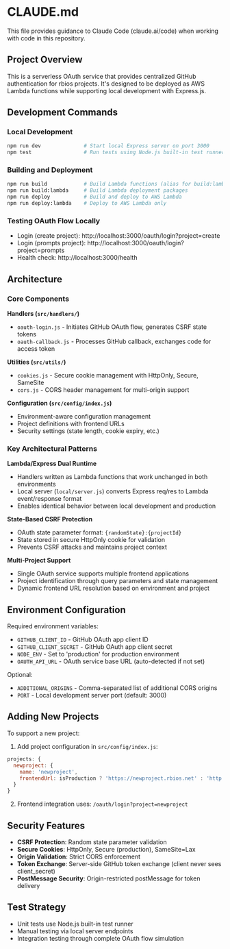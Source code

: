 # CLAUDE.md

This file provides guidance to Claude Code (claude.ai/code) when working with code in this repository.

## Project Overview

This is a serverless OAuth service that provides centralized GitHub authentication for rbios projects. It's designed to be deployed as AWS Lambda functions while supporting local development with Express.js.

## Development Commands

### Local Development
```bash
npm run dev              # Start local Express server on port 3000
npm test                 # Run tests using Node.js built-in test runner
```

### Building and Deployment
```bash
npm run build            # Build Lambda functions (alias for build:lambda)
npm run build:lambda     # Build Lambda deployment packages
npm run deploy           # Build and deploy to AWS Lambda
npm run deploy:lambda    # Deploy to AWS Lambda only
```

### Testing OAuth Flow Locally
- Login (create project): http://localhost:3000/oauth/login?project=create
- Login (prompts project): http://localhost:3000/oauth/login?project=prompts
- Health check: http://localhost:3000/health

## Architecture

### Core Components

**Handlers (`src/handlers/`)**
- `oauth-login.js` - Initiates GitHub OAuth flow, generates CSRF state tokens
- `oauth-callback.js` - Processes GitHub callback, exchanges code for access token

**Utilities (`src/utils/`)**
- `cookies.js` - Secure cookie management with HttpOnly, Secure, SameSite
- `cors.js` - CORS header management for multi-origin support

**Configuration (`src/config/index.js`)**
- Environment-aware configuration management
- Project definitions with frontend URLs
- Security settings (state length, cookie expiry, etc.)

### Key Architectural Patterns

**Lambda/Express Dual Runtime**
- Handlers written as Lambda functions that work unchanged in both environments
- Local server (`local/server.js`) converts Express req/res to Lambda event/response format
- Enables identical behavior between local development and production

**State-Based CSRF Protection**
- OAuth state parameter format: `{randomState}:{projectId}`
- State stored in secure HttpOnly cookie for validation
- Prevents CSRF attacks and maintains project context

**Multi-Project Support**
- Single OAuth service supports multiple frontend applications
- Project identification through query parameters and state management
- Dynamic frontend URL resolution based on environment and project

## Environment Configuration

Required environment variables:
- `GITHUB_CLIENT_ID` - GitHub OAuth app client ID
- `GITHUB_CLIENT_SECRET` - GitHub OAuth app client secret
- `NODE_ENV` - Set to 'production' for production environment
- `OAUTH_API_URL` - OAuth service base URL (auto-detected if not set)

Optional:
- `ADDITIONAL_ORIGINS` - Comma-separated list of additional CORS origins
- `PORT` - Local development server port (default: 3000)

## Adding New Projects

To support a new project:

1. Add project configuration in `src/config/index.js`:
```javascript
projects: {
  newproject: {
    name: 'newproject',
    frontendUrl: isProduction ? 'https://newproject.rbios.net' : 'http://localhost:5175'
  }
}
```

2. Frontend integration uses: `/oauth/login?project=newproject`

## Security Features

- **CSRF Protection**: Random state parameter validation
- **Secure Cookies**: HttpOnly, Secure (production), SameSite=Lax
- **Origin Validation**: Strict CORS enforcement
- **Token Exchange**: Server-side GitHub token exchange (client never sees client_secret)
- **PostMessage Security**: Origin-restricted postMessage for token delivery

## Test Strategy

- Unit tests use Node.js built-in test runner
- Manual testing via local server endpoints
- Integration testing through complete OAuth flow simulation
